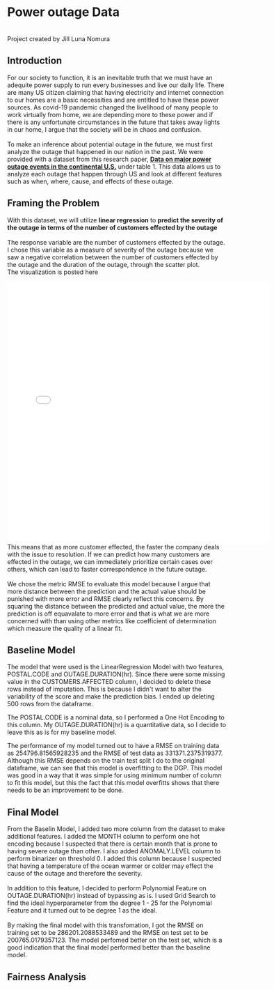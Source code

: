 # Power outage Data
<br>
Project created by Jill Luna Nomura

## Introduction
For our society to function, it is an inevitable truth that we must have an adequite power supply to run every businesses and live our daily life. There are many US citizen claiming that having electricity and internet connection to our homes are a basic necessities and are entitled to have these power sources. As covid-19 pandemic changed the livelihood of many people to work virtually from home, we are depending more to these power and if there is any unfortunate circumstances in the future that takes away lights in our home, I argue that the society will be in chaos and confusion. 
<br>
<br>
To make an inference about potential outage in the future, we must first analyze the outage that happened in our nation in the past. We were provided with a dataset from this research paper, **[Data on major power outage events in the continental U.S.](https://www.sciencedirect.com/science/article/pii/S2352340918307182)** under table 1. This data allows us to analyze each outage that happen through US and look at different features such as when, where, cause, and effects of these outage. 

## Framing the Problem

With this dataset, we will utilize **linear regression** to **predict the severity of the outage in terms of the number of customers effected by the outage**
<br>
<br>
The response variable are the number of customers effected by the outage. I chose this variable as a measure of severity of the outage because we saw a negative correlation between the number of customers effected by the outage and the duration of the outage, through the scatter plot. 
<br>
The visualization is posted here
<iframe src="assets/duration_effected_customer.html" width=600 height=600 frameBorder=0></iframe>
<br>
This means that as more customer effected, the faster the company deals with the issue to resolution. If we can predict how many customers are effected in the outage, we can immediately prioritize certain cases over others, which can lead to faster correspondence in the future outage. 
<br>
<br>
We chose the metric RMSE to evaluate this model because I argue that more distance between the prediction and the actual value should be punished with more error and RMSE clearly reflect this concerns. By squaring the distance between the predicted and actual value, the more the prediction is off equavalate to more error and that is what we are more concerned with than using other metrics like coefficient of determination which measure the quality of a linear fit.

## Baseline Model
The model that were used is the LinearRegression Model with two features, POSTAL.CODE and OUTAGE.DURATION(hr).
Since there were some missing value in the CUSTOMERS.AFFECTED column, I decided to delete these rows instead of imputation. This is because I didn't want to alter the variability of the score and make the prediction bias. I ended up deleting 500 rows from the dataframe. 

The POSTAL.CODE is a nominal data, so I performed a One Hot Encoding to this column. My OUTAGE.DURATION(hr) is a quantitative data, so I decide to leave this as is for my baseline model. 

The performance of my model turned out to have a RMSE on training data as 254796.81565928235 and the RMSE of test data as 331371.2375319377. Although this RMSE depends on the train test split I do to the original dataframe, we can see that this model is overfitting to the DGP. This model was good in a way that it was simple for using minimum number of column to fit this model, but this the fact that this model overfitts shows that there needs to be an improvement to be done. 

## Final Model
From the Baselin Model, I added two more column from the dataset to make additional features. I added the MONTH column to perform one hot encoding because I suspected that there is certain month that is prone to having severe outage than other. I also added ANOMALY.LEVEL column to perform binarizer on threshold 0. I added this column because I suspected that having a temperature of the ocean warmer or colder may effect the cause of the outage and therefore the severity. 
<br>
<br>
In addition to this feature, I decided to perform Polynomial Feature on OUTAGE.DURATION(hr) instead of bypassing as is. I used Grid Search to find the ideal hyperparameter from the degree 1 - 25 for the Polynomial Feature and it turned out to be degree 1 as the ideal.
<br>
<br>
By making the final model with this transfomation, I got the RMSE on training set to be 286201.2088533489 and the RMSE on test set to be 200765.0179357123. The model perfomed better on the test set, which is a good indication that the final model performed better than the baseline model. 

## Fairness Analysis
